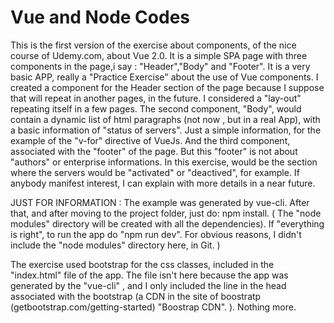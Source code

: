 # Vue and Node Codes
This is the first version of the exercise about components, of the nice course of Udemy.com, about Vue 2.0.
It is a simple SPA page with three components in the page,i say : "Header","Body" and "Footer".
It is a very basic APP, really a "Practice Exercise" about the use of Vue components.
I created a component for the Header section of the page because I suppose that will repeat in another pages,
in the future. I considered a "lay-out" repeating itself in a few pages.
The second component, "Body", would contain a dynamic list of html paragraphs (not now , but in a real App), with a basic information of "status of servers".
Just a simple information, for the example of the "v-for" directive of VueJs.
And the third component, associated with the "footer" of the page. But this "footer" is not about "authors" or
enterprise informations. In this exercise, would be the section where the servers would be "activated" or "deactived",
for example.
If anybody manifest interest, I can explain with more details in a near future.

JUST FOR INFORMATION : The example was generated by vue-cli. After that, and after moving to the project folder, just do:
npm install. ( The "node modules" directory will be created with all the dependencies). If "everything is right", to run 
the app do "npm run dev". For obvious reasons, I didn't include the "node modules" directory here, in Git. )

The exercise used bootstrap for the css classes, included in the "index.html" file of the app. The file isn't here because the app was generated by the "vue-cli" , and I only included the line in the head associated with the bootstrap (a CDN in the site of boostratp (getbootstrap.com/getting-started) "Boostrap CDN". ). Nothing more.
